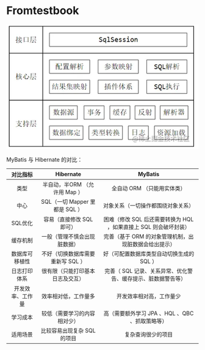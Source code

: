 # Fromtestbook

![image](QQ%E5%9B%BE%E7%89%8720220623230134.png)

MyBatis 与 Hibernate 的对比：

|   对比指标   |        Hibernate        |                 MyBatis                  |
| :------: | :---------------------: | :--------------------------------------: |
|    类型    |   半自动，半ORM （允许用 Map ）   |             全自动 ORM （只能用实体类）             |
|    中心    | SQL（一切 Mapper 里都是 SQL ） |            对象关系（一切操作都围绕对象关系）             |
|  SQL优化   |     容易（直接修改 SQL 即可）     | 困难（修改 SQL 后还需要转换为 HQL ，如果直接上 SQL 则会破坏封装） |
|   缓存机制   |     一般（管理不慎会出现脏数据）      |      完善（基于 ORM 的对象管理机制，出现脏数据会给出提示）       |
| 数据库可移植性  |   不好（切换数据库需要重新写 SQL ）   |         好（可配置数据库类型自动切换生成的 SQL ）          |
|  日志打印体系  |    很有限（只能打印基本日志及交互）     |    完善（ SQL 记录、关系异常、优化警告、缓存提示、脏数据警告等）     |
| 开发效率、工作量 |       效率相对低，工作量多        |               开发效率相对高，工作量少               |
|   学习成本   |     较低（需要学习的内容相对少）      |      高（需要额外学习 JPA 、HQL 、QBC 、抓取策略等）      |
|   适用场景   |    比较容易出现复杂 SQL 的项目     |                复杂查询很少的项目                 |

